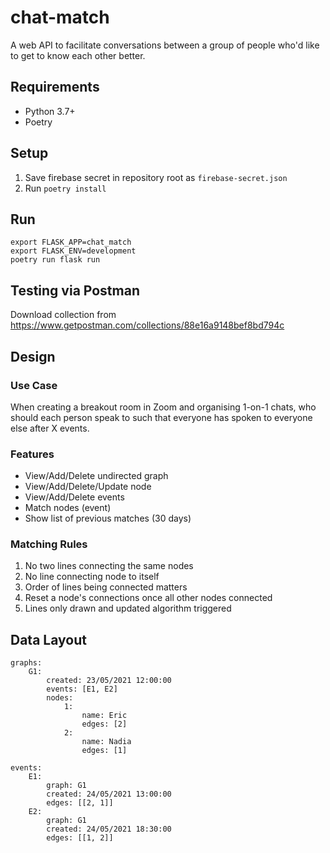 # chat-match
A web API to facilitate conversations between a group of people who'd like to get to know each other better.

## Requirements
- Python 3.7+
- Poetry

## Setup
1. Save firebase secret in repository root as `firebase-secret.json`
2. Run `poetry install`

## Run
```
export FLASK_APP=chat_match
export FLASK_ENV=development
poetry run flask run
```

## Testing via Postman
Download collection from https://www.getpostman.com/collections/88e16a9148bef8bd794c

## Design

### Use Case
When creating a breakout room in Zoom and organising 1-on-1 chats, who should each person speak to such that everyone has spoken to everyone else after X events.

### Features
- View/Add/Delete undirected graph
- View/Add/Delete/Update node
- View/Add/Delete events
- Match nodes (event)
- Show list of previous matches (30 days)

### Matching Rules
1. No two lines connecting the same nodes
2. No line connecting node to itself
3. Order of lines being connected matters
4. Reset a node's connections once all other nodes connected
5. Lines only drawn and updated algorithm triggered

## Data Layout
```
graphs:
    G1:
        created: 23/05/2021 12:00:00
        events: [E1, E2]
        nodes:
            1:
                name: Eric
                edges: [2]
            2: 
                name: Nadia
                edges: [1]

events:
    E1:
        graph: G1
        created: 24/05/2021 13:00:00
        edges: [[2, 1]]
    E2:
        graph: G1
        created: 24/05/2021 18:30:00
        edges: [[1, 2]]
```